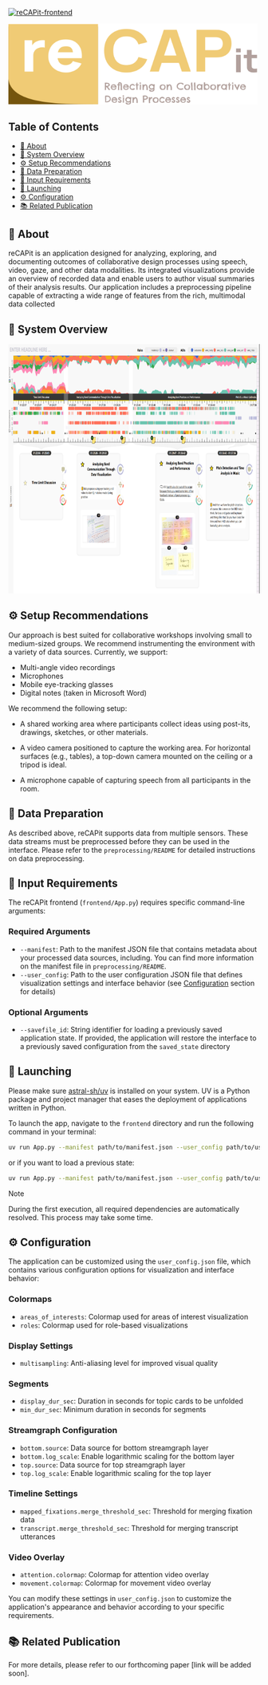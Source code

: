 [![reCAPit-frontend](https://github.com/UniStuttgart-VISUS/reCAPit/actions/workflows/python-app.yml/badge.svg)](https://github.com/UniStuttgart-VISUS/reCAPit/actions/workflows/python-app.yml)

<img src="logo.svg" width="500" title="Logo of reCAPit"/>

## Table of Contents

- [📖 About](#-about)
- [🧩 System Overview](#-system-overview)
- [⚙️ Setup Recommendations](#️-setup-recommendations)
- [🔄 Data Preparation](#-data-preparation)
- [📂 Input Requirements](#-input-requirements)
- [🚀 Launching](#-launching)
- [⚙️ Configuration](#️-configuration)
- [📚 Related Publication](#-related-publication)

## 📖 About

reCAPit is an application designed for analyzing, exploring, and documenting outcomes of collaborative design processes using speech, video, gaze, and other data modalities. Its integrated visualizations provide an overview of recorded data and enable users to author visual summaries of their analysis results. Our application includes a preprocessing pipeline capable of extracting a wide range of features from the rich, multimodal data collected

## 🧩 System Overview

<img src="system.PNG" height="500" title="Screenshot of reCAPit"/>

## ⚙️ Setup Recommendations

Our approach is best suited for collaborative workshops involving small to medium-sized groups. We recommend instrumenting the environment with a variety of data sources. Currently, we support:

* Multi-angle video recordings
* Microphones
* Mobile eye-tracking glasses
* Digital notes (taken in Microsoft Word)

We recommend the following setup:

* A shared working area where participants collect ideas using post-its, drawings, sketches, or other materials.

* A video camera positioned to capture the working area. For horizontal surfaces (e.g., tables), a top-down camera mounted on the ceiling or a tripod is ideal.

* A microphone capable of capturing speech from all participants in the room.


## 🔄 Data Preparation

As described above, reCAPit supports data from multiple sensors. These data streams must be preprocessed before they can be used in the interface.
Please refer to the `preprocessing/README` for detailed instructions on data preprocessing.

## 📂 Input Requirements

The reCAPit frontend (`frontend/App.py`) requires specific command-line arguments:

### Required Arguments

- `--manifest`: Path to the manifest JSON file that contains metadata about your processed data sources, including. You can find more information on the manifest file in `preprocessing/README`.
- `--user_config`: Path to the user configuration JSON file that defines visualization settings and interface behavior (see [Configuration](#-configuration) section for details)

### Optional Arguments

- `--savefile_id`: String identifier for loading a previously saved application state. If provided, the application will restore the interface to a previously saved configuration from the `saved_state` directory

## 🚀 Launching

Please make sure [astral-sh/uv](https://github.com/astral-sh/uv) is installed on your system.
UV is a Python package and project manager that eases the deployment of applications written in Python.

To launch the app, navigate to the `frontend` directory and run the following command in your terminal:

```bash
uv run App.py --manifest path/to/manifest.json --user_config path/to/user_config.json
```

or if you want to load a previous state:

```bash
uv run App.py --manifest path/to/manifest.json --user_config path/to/user_config.json --savefile_id "2024-01-15/14-30-45"
```


> [!NOTE]
> During the first execution, all required dependencies are automatically resolved. This process may take some time.

## ⚙️ Configuration

The application can be customized using the `user_config.json` file, which contains various configuration options for visualization and interface behavior:

### Colormaps
- `areas_of_interests`: Colormap used for areas of interest visualization
- `roles`: Colormap used for role-based visualizations

### Display Settings
- `multisampling`: Anti-aliasing level for improved visual quality

### Segments
- `display_dur_sec`: Duration in seconds for topic cards to be unfolded
- `min_dur_sec`: Minimum duration in seconds for segments

### Streamgraph Configuration
- `bottom.source`: Data source for bottom streamgraph layer
- `bottom.log_scale`: Enable logarithmic scaling for the bottom layer
- `top.source`: Data source for top streamgraph layer
- `top.log_scale`: Enable logarithmic scaling for the top layer

### Timeline Settings
- `mapped_fixations.merge_threshold_sec`: Threshold for merging fixation data
- `transcript.merge_threshold_sec`: Threshold for merging transcript utterances

### Video Overlay
- `attention.colormap`: Colormap for attention video overlay
- `movement.colormap`: Colormap for movement video overlay

You can modify these settings in `user_config.json` to customize the application's appearance and behavior according to your specific requirements.

## 📚 Related Publication

For more details, please refer to our forthcoming paper [link will be added soon].

